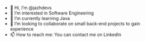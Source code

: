 - 👋 Hi, I’m @jazhdevs
- 👀 I’m interested in Software Engineering
- 🌱 I’m currently learning Java
- 💞️ I’m looking to collaborate on small back-end projects to gain experience
- 📫 How to reach me: You can contact me on LinkedIn

<!---
jazhdevs/jazhdevs is a ✨ special ✨ repository because its `README.md` (this file) appears on your GitHub profile.
You can click the Preview link to take a look at your changes.
--->
